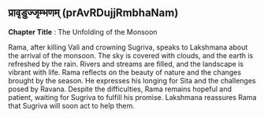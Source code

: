 ## प्रावृडुज्जृम्भणम् (prAvRDujjRmbhaNam)
**Chapter Title** : The Unfolding of the Monsoon

Rama, after killing Vali and crowning Sugriva, speaks to Lakshmana about the arrival of the monsoon. The sky is covered with clouds, and the earth is refreshed by the rain. Rivers and streams are filled, and the landscape is vibrant with life. Rama reflects on the beauty of nature and the changes brought by the season. He expresses his longing for Sita and the challenges posed by Ravana. Despite the difficulties, Rama remains hopeful and patient, waiting for Sugriva to fulfill his promise. Lakshmana reassures Rama that Sugriva will soon act to help them.